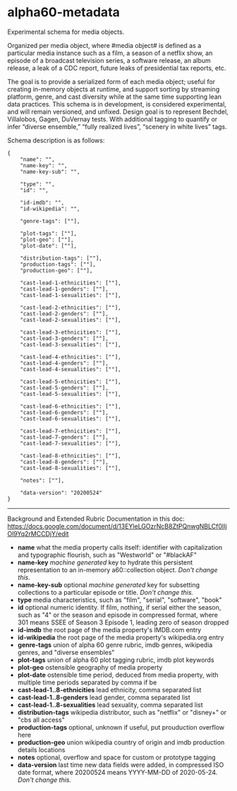 # alpha60-metadata

Experimental schema for media objects. 

Organized per media object, where #media object# is defined as a particular media instance such as a film, a season of a netflix show, an episode of a broadcast television series, a software release, an album release, a leak of a CDC report, future leaks of presidential tax reports, etc.

The goal is to provide a serialized form of each media object; useful for creating in-memory objects at runtime, and support sorting by streaming platform, genre, and cast diversity while at the same time supporting lean data practices. This schema is in development, is considered experimental, and will remain versioned, and unfixed. Design goal is to represent Bechdel, Villalobos, Gagen, DuVernay tests. With additional tagging to quantify or infer “diverse ensemble,”  “fully realized lives”, “scenery in white lives” tags.  

Schema description is as follows:

    {
        "name": "",
        "name-key": "",
        "name-key-sub": "",

        "type": "",
        "id": "",

        "id-imdb": "",
        "id-wikipedia": "",

        "genre-tags": [""],
        
        "plot-tags": [""],
        "plot-geo": [""],
        "plot-date": [""],
          
        "distribution-tags": [""],
        "production-tags": [""],
        "production-geo": [""],

        "cast-lead-1-ethnicities": [""],
        "cast-lead-1-genders": [""],
        "cast-lead-1-sexualities": [""],
        
        "cast-lead-2-ethnicities": [""],
        "cast-lead-2-genders": [""],
        "cast-lead-2-sexualities": [""],
        
        "cast-lead-3-ethnicities": [""],
        "cast-lead-3-genders": [""],
        "cast-lead-3-sexualities": [""],
        
        "cast-lead-4-ethnicities": [""],
        "cast-lead-4-genders": [""],
        "cast-lead-4-sexualities": [""],
        
        "cast-lead-5-ethnicities": [""],
        "cast-lead-5-genders": [""],
        "cast-lead-5-sexualities": [""],
        
        "cast-lead-6-ethnicities": [""],
        "cast-lead-6-genders": [""],
        "cast-lead-6-sexualities": [""],
        
        "cast-lead-7-ethnicities": [""],
        "cast-lead-7-genders": [""],
        "cast-lead-7-sexualities": [""],
        
        "cast-lead-8-ethnicities": [""],
        "cast-lead-8-genders": [""],
        "cast-lead-8-sexualities": [""],
        
        "notes": [""],
        
        "data-version": "20200524"
    }
    
* * *
 
 Background and Extended Rubric Documentation in this doc: https://docs.google.com/document/d/13EYleLGOzrNcB8ZtPQnwgNBLCf0IIjOl9Yq2rMCCDjY/edit
    

* __name__ what the media property calls itself: identifier with capitalization and typographic flourish, such as "Westworld" or "#blackAF"
* __name-key__ *machine generated* key to hydrate this persistent representation to an in-memory a60::collection object. *Don't change this.*
* __name-key-sub__ optional *machine generated* key for subsetting collections to a particular episode or title. *Don't change this.*
* __type__ media characteristics, such as "film", "serial", "software", "book"
* __id__ optional numeric identity. If film, nothing, if serial either the season, such as "4" or the season and episode in compressed format, where 301 means SSEE of Season 3 Episode 1, leading zero of season dropped
* __id-imdb__ the root page of the media property's IMDB.com entry
* __id-wikipedia__ the root page of the media property's wikipedia.org entry
* __genre-tags__ union of alpha 60 genre rubric, imdb genres, wikipedia genres, and "diverse ensembles"
* __plot-tags__ union of alpha 60 plot tagging rubric, imdb plot keywords
* __plot-geo__ ostensible geography of media property
* __plot-date__ ostensible time period, deduced from media property, with multiple time periods separated by comma if be
* __cast-lead-1..8-ethnicities__ lead ethnicity, comma separated list
* __cast-lead-1..8-genders__ lead gender, comma separated list
* __cast-lead-1..8-sexualities__ lead sexuality, comma separated list
* __distribution-tags__ wikipedia distributor, such as "netflix" or "disney+" or "cbs all access"
* __production-tags__ optional, unknown if useful, put prouduction overflow here
* __production-geo__ union wikipedia country of origin and imdb production details locations 
* __notes__ optional, overflow and space for custom or prototype tagging 
* __data-version__ last time new data fields were added, in compressed ISO date format, where 20200524 means YYYY-MM-DD of 2020-05-24. *Don't change this.*
